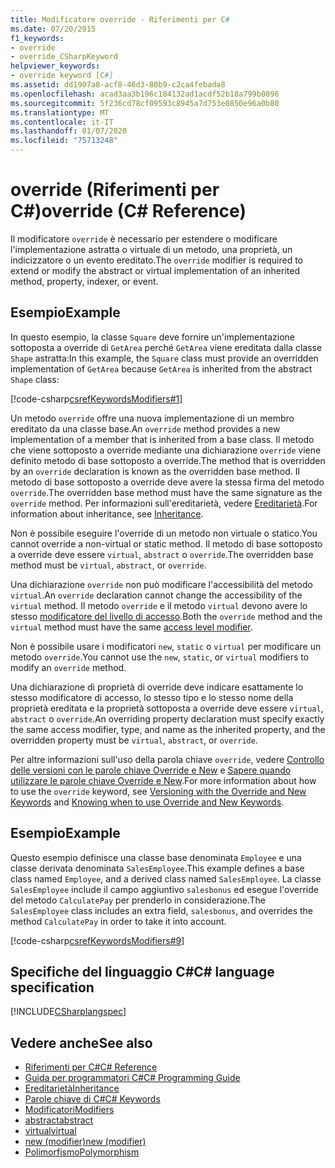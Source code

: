 ```yaml
---
title: Modificatore override - Riferimenti per C#
ms.date: 07/20/2015
f1_keywords:
- override
- override_CSharpKeyword
helpviewer_keywords:
- override keyword [C#]
ms.assetid: dd1907a8-acf8-46d3-80b9-c2ca4febada8
ms.openlocfilehash: acad3aa3b196c184132ad1acdf52b18a799b0896
ms.sourcegitcommit: 5f236cd78cf09593c8945a7d753e0850e96a0b80
ms.translationtype: MT
ms.contentlocale: it-IT
ms.lasthandoff: 01/07/2020
ms.locfileid: "75713248"
---
```

# <a name="override-c-reference"></a><span data-ttu-id="72a8d-102">override (Riferimenti per C#)</span><span class="sxs-lookup"><span data-stu-id="72a8d-102">override (C# Reference)</span></span>

<span data-ttu-id="72a8d-103">Il modificatore `override` è necessario per estendere o modificare l'implementazione astratta o virtuale di un metodo, una proprietà, un indicizzatore o un evento ereditato.</span><span class="sxs-lookup"><span data-stu-id="72a8d-103">The `override` modifier is required to extend or modify the abstract or virtual implementation of an inherited method, property, indexer, or event.</span></span>

## <a name="example"></a><span data-ttu-id="72a8d-104">Esempio</span><span class="sxs-lookup"><span data-stu-id="72a8d-104">Example</span></span>

<span data-ttu-id="72a8d-105">In questo esempio, la classe `Square` deve fornire un'implementazione sottoposta a override di `GetArea` perché `GetArea` viene ereditata dalla classe `Shape` astratta:</span><span class="sxs-lookup"><span data-stu-id="72a8d-105">In this example, the `Square` class must provide an overridden implementation of `GetArea` because `GetArea` is inherited from the abstract `Shape` class:</span></span>

[!code-csharp[csrefKeywordsModifiers#1](~/samples/snippets/csharp/VS_Snippets_VBCSharp/csrefKeywordsModifiers/CS/csrefKeywordsModifiers.cs#1)]

<span data-ttu-id="72a8d-106">Un metodo `override` offre una nuova implementazione di un membro ereditato da una classe base.</span><span class="sxs-lookup"><span data-stu-id="72a8d-106">An `override` method provides a new implementation of a member that is inherited from a base class.</span></span> <span data-ttu-id="72a8d-107">Il metodo che viene sottoposto a override mediante una dichiarazione `override` viene definito metodo di base sottoposto a override.</span><span class="sxs-lookup"><span data-stu-id="72a8d-107">The method that is overridden by an `override` declaration is known as the overridden base method.</span></span> <span data-ttu-id="72a8d-108">Il metodo di base sottoposto a override deve avere la stessa firma del metodo `override`.</span><span class="sxs-lookup"><span data-stu-id="72a8d-108">The overridden base method must have the same signature as the `override` method.</span></span> <span data-ttu-id="72a8d-109">Per informazioni sull'ereditarietà, vedere [Ereditarietà](../../programming-guide/classes-and-structs/inheritance.md).</span><span class="sxs-lookup"><span data-stu-id="72a8d-109">For information about inheritance, see [Inheritance](../../programming-guide/classes-and-structs/inheritance.md).</span></span>

<span data-ttu-id="72a8d-110">Non è possibile eseguire l'override di un metodo non virtuale o statico.</span><span class="sxs-lookup"><span data-stu-id="72a8d-110">You cannot override a non-virtual or static method.</span></span> <span data-ttu-id="72a8d-111">Il metodo di base sottoposto a override deve essere `virtual`, `abstract` o `override`.</span><span class="sxs-lookup"><span data-stu-id="72a8d-111">The overridden base method must be `virtual`, `abstract`, or `override`.</span></span>

<span data-ttu-id="72a8d-112">Una dichiarazione `override` non può modificare l'accessibilità del metodo `virtual`.</span><span class="sxs-lookup"><span data-stu-id="72a8d-112">An `override` declaration cannot change the accessibility of the `virtual` method.</span></span> <span data-ttu-id="72a8d-113">Il metodo `override` e il metodo `virtual` devono avere lo stesso [modificatore del livello di accesso](access-modifiers.md).</span><span class="sxs-lookup"><span data-stu-id="72a8d-113">Both the `override` method and the `virtual` method must have the same [access level modifier](access-modifiers.md).</span></span>

<span data-ttu-id="72a8d-114">Non è possibile usare i modificatori `new`, `static` o `virtual` per modificare un metodo `override`.</span><span class="sxs-lookup"><span data-stu-id="72a8d-114">You cannot use the `new`, `static`, or `virtual` modifiers to modify an `override` method.</span></span>

<span data-ttu-id="72a8d-115">Una dichiarazione di proprietà di override deve indicare esattamente lo stesso modificatore di accesso, lo stesso tipo e lo stesso nome della proprietà ereditata e la proprietà sottoposta a override deve essere `virtual`, `abstract` o `override`.</span><span class="sxs-lookup"><span data-stu-id="72a8d-115">An overriding property declaration must specify exactly the same access modifier, type, and name as the inherited property, and the overridden property must be `virtual`, `abstract`, or `override`.</span></span>

<span data-ttu-id="72a8d-116">Per altre informazioni sull'uso della parola chiave `override`, vedere [Controllo delle versioni con le parole chiave Override e New](../../programming-guide/classes-and-structs/versioning-with-the-override-and-new-keywords.md) e [Sapere quando utilizzare le parole chiave Override e New](../../programming-guide/classes-and-structs/knowing-when-to-use-override-and-new-keywords.md).</span><span class="sxs-lookup"><span data-stu-id="72a8d-116">For more information about how to use the `override` keyword, see [Versioning with the Override and New Keywords](../../programming-guide/classes-and-structs/versioning-with-the-override-and-new-keywords.md) and [Knowing when to use Override and New Keywords](../../programming-guide/classes-and-structs/knowing-when-to-use-override-and-new-keywords.md).</span></span>

## <a name="example"></a><span data-ttu-id="72a8d-117">Esempio</span><span class="sxs-lookup"><span data-stu-id="72a8d-117">Example</span></span>

<span data-ttu-id="72a8d-118">Questo esempio definisce una classe base denominata `Employee` e una classe derivata denominata `SalesEmployee`.</span><span class="sxs-lookup"><span data-stu-id="72a8d-118">This example defines a base class named `Employee`, and a derived class named `SalesEmployee`.</span></span> <span data-ttu-id="72a8d-119">La classe `SalesEmployee` include il campo aggiuntivo `salesbonus` ed esegue l'override del metodo `CalculatePay` per prenderlo in considerazione.</span><span class="sxs-lookup"><span data-stu-id="72a8d-119">The `SalesEmployee` class includes an extra field, `salesbonus`, and overrides the method `CalculatePay` in order to take it into account.</span></span>

[!code-csharp[csrefKeywordsModifiers#9](~/samples/snippets/csharp/VS_Snippets_VBCSharp/csrefKeywordsModifiers/CS/csrefKeywordsModifiers.cs#9)]

## <a name="c-language-specification"></a><span data-ttu-id="72a8d-120">Specifiche del linguaggio C#</span><span class="sxs-lookup"><span data-stu-id="72a8d-120">C# language specification</span></span>

[!INCLUDE[CSharplangspec](~/includes/csharplangspec-md.md)]

## <a name="see-also"></a><span data-ttu-id="72a8d-121">Vedere anche</span><span class="sxs-lookup"><span data-stu-id="72a8d-121">See also</span></span>

- [<span data-ttu-id="72a8d-122">Riferimenti per C#</span><span class="sxs-lookup"><span data-stu-id="72a8d-122">C# Reference</span></span>](../index.md)
- [<span data-ttu-id="72a8d-123">Guida per programmatori C#</span><span class="sxs-lookup"><span data-stu-id="72a8d-123">C# Programming Guide</span></span>](../../programming-guide/index.md)
- [<span data-ttu-id="72a8d-124">Ereditarietà</span><span class="sxs-lookup"><span data-stu-id="72a8d-124">Inheritance</span></span>](../../programming-guide/classes-and-structs/inheritance.md)
- [<span data-ttu-id="72a8d-125">Parole chiave di C#</span><span class="sxs-lookup"><span data-stu-id="72a8d-125">C# Keywords</span></span>](index.md)
- [<span data-ttu-id="72a8d-126">Modificatori</span><span class="sxs-lookup"><span data-stu-id="72a8d-126">Modifiers</span></span>](index.md)
- [<span data-ttu-id="72a8d-127">abstract</span><span class="sxs-lookup"><span data-stu-id="72a8d-127">abstract</span></span>](abstract.md)
- [<span data-ttu-id="72a8d-128">virtual</span><span class="sxs-lookup"><span data-stu-id="72a8d-128">virtual</span></span>](virtual.md)
- [<span data-ttu-id="72a8d-129">new (modifier)</span><span class="sxs-lookup"><span data-stu-id="72a8d-129">new (modifier)</span></span>](new-modifier.md)
- [<span data-ttu-id="72a8d-130">Polimorfismo</span><span class="sxs-lookup"><span data-stu-id="72a8d-130">Polymorphism</span></span>](../../programming-guide/classes-and-structs/polymorphism.md)
